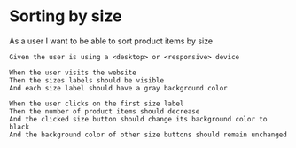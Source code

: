 # Sorting by size

As a user
I want to be able to sort product items by size

    Given the user is using a <desktop> or <responsive> device

    When the user visits the website
    Then the sizes labels should be visible
    And each size label should have a gray background color

    When the user clicks on the first size label
    Then the number of product items should decrease
    And the clicked size button should change its background color to black
    And the background color of other size buttons should remain unchanged
